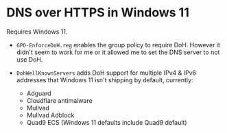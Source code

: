 # DNS over HTTPS in Windows 11

Requires Windows 11.

* `GPO-EnforceDoH.reg` enables the group policy to require DoH. However it
  didn't seem to work for me or it allowed me to set the DNS server to not
  use DoH.

* `DohWellKnownServers` adds DoH support for multiple IPv4 & IPv6 addresses
  that Windows 11 isn't shipping by default, currently:
  * Adguard
  * Cloudflare antimalware
  * Mullvad
  * Mullvad Adblock
  * Quad9 ECS (Windows 11 defaults include Quad9 default)
